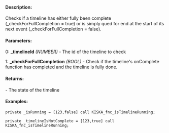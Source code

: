 #### Description:
Checks if a timeline has either fully been complete (_checkForFullCompletion = true) or is simply qued for end at the start of its next event (_checkForFullCompletion = false).

#### Parameters:
0: **_timelineId** *(NUMBER)* - The id of the timeline to check

1: **_checkForFullCompletion** *(BOOL)* - Check if the timeline's onComplete function has 
completed and the timeline is fully done.

#### Returns:
<BOOL> - The state of the timeline

#### Examples:
```sqf
private _isRunning = [123,false] call KISKA_fnc_isTimelineRunning;
```
```sqf
private _timelineIsNotComplete = [123,true] call KISKA_fnc_isTimelineRunning;
```

